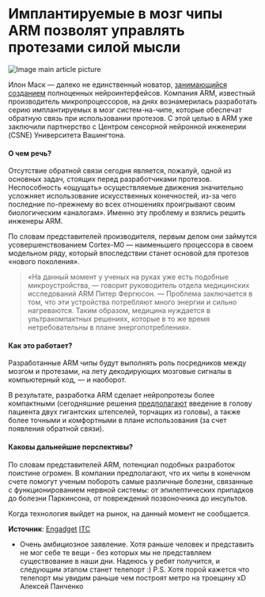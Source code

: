 # Имплантируемые в мозг чипы ARM позволят управлять протезами силой мысли

![Image main article picture](http://itc.ua/wp-content/uploads/2017/05/robot-love2.jpg)


Илон Маск — далеко не единственный новатор, [занимающийся созданием](http://itc.ua/news/ilon-mask-planiruet-sozdat-polnotsennyie-neyrointerfeysyi-dlya-svyazi-mozga-s-kompyuterom-za-8-10-let-a-produktyi-dlya-meditsinyi-za-chetyire/) полноценных нейроинтерфейсов. Компания ARM, известный производитель микропроцессоров, на днях вознамерилась разработать серию имплантируемых в мозг систем-на-чипе, которые обеспечат обратную связь при использовании протезов. C этой целью в ARM уже заключили партнерство с Центром сенсорной нейронной инженерии (CSNE) Университета Вашингтона.

#### **О чем речь?**

Отсутствие обратной связи сегодня является, пожалуй, одной из основных задач, стоящих перед разработчиками протезов. Неспособность «ощущать» осуществляемые движения значительно усложняет использование искусственных конечностей, из-за чего последние по-прежнему во всех отношениях проигрывают своим биологическим «аналогам». Именно эту проблему и взялись решить инженеры ARM.

По словам представителей производителя, первым делом они займутся усовершенствованием Cortex-M0 — наименьшего процессора в своем модельном ряду, который впоследствии станет основой для протезов «нового поколения».

> «На данный момент у ученых на руках уже есть подобные микроустройства, — говорит руководитель отдела медицинских исследований ARM Питер Фергюсон. — Проблема заключается в том, что эти устройства потребляют много энергии и сильно нагреваются. Таким образом, медицина нуждается в ультракомпактных решениях, которые в то же время нетребовательны в плане энергопотребления».

#### **Как это работает?**

Разработанные ARM чипы будут выполнять роль посредников между мозгом и протезами, на лету декодирующих мозговые сигналы в компьютерный код, — и наоборот.

В результате, разработка ARM сделает нейропротезы более компактными (сегодняшние решения [предполагают](http://itc.ua/news/uchenyie-razrabotali-unikalnyiy-neyroprotez-upravlyaemyiy-golovnyim-mozgom-patsienta-v-obhod-povrezhdennogo-spinnogo-mozga/) введение в голову пациента двух гигантских штепселей, торчащих из головы), а также более точными и комфортными в плане использования (за счет появления обратной связи).

#### **Каковы дальнейшие перспективы?**

По словам представителей ARM, потенциал подобных разработок поистине огромен. В компании предполагают, что их чипы в конечном счете помогут ученым побороть самые различные болезни, связанные с функционированием нервной системы: от эпилептических припадков до болезни Паркинсона, от повреждений позвоночника до инсультов.

Когда технология выйдет на рынок, на данный момент не сообщается.

**Источник**: [Engadget](https://www.engadget.com/2017/05/17/arm-targets-your-brain-with-new-implantable-chips/)
[ITC](http://itc.ua/blogs/implantiruemyie-v-mozg-chipyi-arm-pozvolyat-upravlyat-protezami-siloy-myisli/)



* Очень амбициозное заявление. Хотя раньше человек и представить не мог себе те вещи - без которых мы не представляем существование в наши дни. Надеюсь у ребят получится, и следующим этапом станет телепорт :)
 P.S. Хотя порой кажется что телепорт мы увидим раньше чем построят метро на троещину хD
   Алексей Панченко